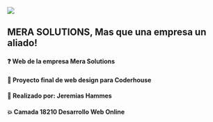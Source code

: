 ![](https://media.giphy.com/media/TfjcKnQD1k3Xn3t1cw/giphy.gif)

## MERA SOLUTIONS, Mas que una empresa un aliado! 

#### :question: Web de la empresa Mera Solutions
#### :star2: Proyecto final de web design para Coderhouse
#### :construction_worker: Realizado por: Jeremias Hammes
#### :collision: Camada 18210 Desarrollo Web Online




